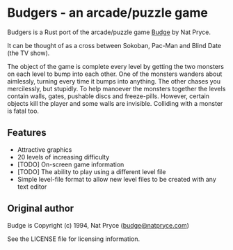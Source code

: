 # Budgers - an arcade/puzzle game

Budgers is a Rust port of the arcade/puzzle game
[Budge](https://github.com/npryce/budge) by Nat Pryce.

It can be thought of as a cross between Sokoban, Pac-Man and Blind Date (the TV
show).

The object of the game is complete every level by getting the two monsters on
each level to bump into each other. One of the monsters wanders about
aimlessly, turning every time it bumps into anything. The other chases you
mercilessly, but stupidly. To help manoever the monsters together the levels
contain walls, gates, pushable discs and freeze-pills. However, certain objects
kill the player and some walls are invisible. Colliding with a monster is fatal
too.

## Features

- Attractive graphics
- 20 levels of increasing difficulty
- \[TODO\] On-screen game information
- \[TODO\] The ability to play using a different level file
- Simple level-file format to allow new level files to be created with any text
  editor

## Original author

Budge is Copyright (c) 1994, Nat Pryce (<budge@natpryce.com>)

See the LICENSE file for licensing information.
